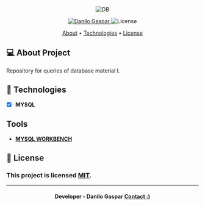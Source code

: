 <p align="center">
   <img src="https://bs-uploads.toptal.io/blackfish-uploads/components/seo/content/og_image_file/og_image/777046/0712-Bad_Practices_in_Database_Design_-_Are_You_Making_These_Mistakes_Dan_Social-754bc73011e057dc76e55a44a954e0c3.png" alt="DB" />
</p>

<!-- Badges -->
<p align="center">
   <a href="https://www.linkedin.com/in/danilo-gaspar98/">
      <img alt="Danilo Gaspar" src="https://img.shields.io/badge/LinkedIn%20--%20-Danilo%20Gaspar-blue" />
   </a>
  <img alt="License" src="https://img.shields.io/badge/license-MIT-blue">
</p>

<!-- Indice-->
<p align="center">
 <a href="#-sobre-o-projeto">About</a> •
 <a href="#-Tecnologias">Technologies</a> • 
 <a href="#-licença">License</a>
</p>

<!--Sobre o projeto-->
## 💻 About Project

Repository for queries of database material I.



<!--layout-->
## 🚀  Technologies 
- [x]  **MYSQL**


## Tools
- [**MYSQL WORKBENCH**]()

<!--License session-->
## 📝 License
### This project is licensed [MIT](./LICENSE).
---

<h4 align=center>Developer - Danilo Gaspar <a href="https://idolink.bio/redessociaisdg"> <strong>Contact</strong> :)</a></a></h4>



